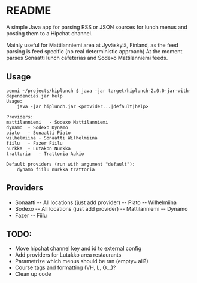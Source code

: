 # README #

A simple Java app for parsing RSS or JSON sources for lunch menus and posting them to a Hipchat channel.

Mainly useful for Mattilanniemi area at Jyväskylä, Finland, as the feed parsing is feed specific (no real deterministic approach) At the moment parses Sonaatti lunch cafeterias and Sodexo Mattilanniemi feeds.

## Usage ##
```
penni ~/projects/hiplunch $ java -jar target/hiplunch-2.0.0-jar-with-dependencies.jar help
Usage:
	java -jar hiplunch.jar <provider...|default|help>

Providers:
mattilanniemi	- Sodexo Mattilanniemi
dynamo	- Sodexo Dynamo
piato	- Sonaatti Piato
wilhelmiina	- Sonaatti Wilhelmiina
fiilu	- Fazer Fiilu
nurkka	- Lutakon Nurkka
trattoria	- Trattoria Aukio

Default providers (run with argument "default"):
	dynamo fiilu nurkka trattoria
```


## Providers ##

- Sonaatti
-- All locations (just add provider)
-- Piato
-- Wilhelmiina
- Sodexo
-- All locations (just add provider)
-- Mattilanniemi
-- Dynamo
- Fazer
-- Fiilu

## TODO: ##

- Move hipchat channel key and id to external config
- Add providers for Lutakko area restaurants
- Parametrize which menus should be ran (empty= all?) 
- Course tags and formatting (VH, L, G...)?
- Clean up code